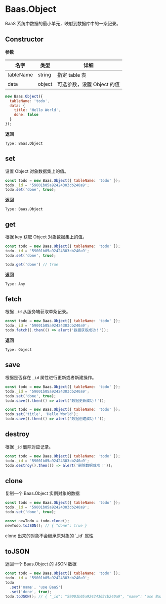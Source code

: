 # Baas.Object

BaaS 系统中数据的最小单元，映射到数据库中的一条记录。

## Constructor

**参数**

| 名字 | 类型 | 详细 |
| ---- | ---- | ------ |
| tableName | string | 指定 table 表 |
| data | object | 可选参数，设置 Object 的值 |

```js
new Baas.Object({
  tableName: 'todo',
  data: {
    title: 'Hello World',
    done: false
  }
});
```

**返回**

`Type: Baas.Object`

## set

设置 Object 对象数据集上的值。

```js
const todo = new Baas.Object({ tableName: 'todo' });
todo._id = '59001b05a92424303cb240a9';
todo.set('done', true);
```

**返回**

`Type: Baas.Object`

## get

根据 key 获取 Object 对象数据集上的值。

```js
const todo = new Baas.Object({ tableName: 'todo' });
todo._id = '59001b05a92424303cb240a9';
todo.set('done', true);

todo.get('done') // true
```

**返回**

`Type: Any`

## fetch

根据 `_id` 从服务端获取单条记录。

```js
const todo = new Baas.Object({ tableName: 'todo' });
todo._id = '59001b05a92424303cb240a9';
todo.fetch().then(() => alert('数据获取成功！'));
```

**返回**

`Type: Object`

## save

根据是否存在 `_id` 属性进行更新或者新建操作。

```js
const todo = new Baas.Object({ tableName: 'todo' });
todo._id = '59001b05a92424303cb240a9';
todo.set('done', true);
todo.save().then(() => alert('数据更新成功！'));

const todo = new Baas.Object({ tableName: 'todo' });
todo.set('title', 'Hello World');
todo.save().then(() => alert('数据创建成功！'));
```

## destroy

根据 `_id` 删除对应记录。

```js
const todo = new Baas.Object({ tableName: 'todo' });
todo._id = '59001b05a92424303cb240a9';
todo.destroy().then(() => alert('删除数据成功！'));
```

## clone

复制一个 Baas.Object 实例对象的数据

```js
const todo = new Baas.Object({ tableName: 'todo' });
todo._id = '59001b05a92424303cb240a9';
todo.set('done', true);

const newTodo = todo.clone();
newTodo.toJSON(); // { "done": true }
```

<p class="tip">clone 出来的对象不会继承原对象的 `_id` 属性</p>

## toJSON

返回一个 Baas.Object 的 JSON 数据

```js
const todo = new Baas.Object({ tableName: 'todo' });
todo._id = '59001b05a92424303cb240a9';
todo
  .set('name', 'use BaaS')
  .set('done', true);
todo.toJSON(); // { "_id": "59001b05a92424303cb240a9", "name": 'use BaaS', "done": true }
```

